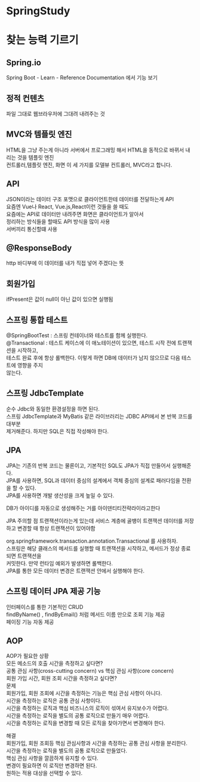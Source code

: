# SpringStudy

# 찾는 능력 기르기

## Spring.io

Spring Boot - Learn - Reference Documentation 에서 기능 보기


## 정적 컨텐츠
파일 그대로 웹브라우저에 그대려 내려주는 것

## MVC와 템플릿 엔진
HTML을 그냥 주는게 아니라 서버에서 프로그래밍 해서 HTML을 동적으로 바뀌서 내리는 것을 템플릿 엔진</br>
컨트롤러,템플릿 엔진, 화면 이 세 가지를 모델뷰 컨트롤러, MVC라고 합니다.

## API
JSON이라는 데이터 구조 포맷으로 클라이언트한테 데이터를 전달하는게 API </br>
요즘엔 Vue나 React, Vue.js,React이런 것들을 쓸 때도 </br>
요즘에는 API로 데이터만 내려주면 화면은 클라이언트가 알아서 </br>
정리하는 방식들을 할때도 API 방식을 많이 사용</br>
서버끼리 통신할떄 사용

## @ResponseBody 
http 바디부에 이 데이터를 내가 직접 넣어 주겠다는 뜻

## 회원가입
ifPresent은 값이 null이 아닌 값이 있으면 실행됨

## 스프링 통합 테스트
@SpringBootTest : 스프링 컨테이너와 테스트를 함께 실행한다.</br>
@Transactional : 테스트 케이스에 이 애노테이션이 있으면, 테스트 시작 전에 트랜잭션을 시작하고,</br>
테스트 완료 후에 항상 롤백한다. 이렇게 하면 DB에 데이터가 남지 않으므로 다음 테스트에 영향을 주지</br>
않는다.

## 스프링 JdbcTemplate
순수 Jdbc와 동일한 환경설정을 하면 된다.</br>
스프링 JdbcTemplate과 MyBatis 같은 라이브러리는 JDBC API에서 본 반복 코드를 대부분</br>
제거해준다. 하지만 SQL은 직접 작성해야 한다.</br>

## JPA
JPA는 기존의 반복 코드는 물론이고, 기본적인 SQL도 JPA가 직접 만들어서 실행해준다.</br>
JPA를 사용하면, SQL과 데이터 중심의 설계에서 객체 중심의 설계로 패러다임을 전환을 할 수 있다.</br>
JPA를 사용하면 개발 생산성을 크게 높일 수 있다.</br>

DB가 아이디를 자동으로 생성해주는 거를 아이덴티티전략라이라고한다</br>

JPA 주의할 점 트랜잭션이라는게 있는데 서비스 계층에 골뱅이 트랜잭션 데이터를 저장하고 변경할 때 항상 트랜잭션이 있어야함</br>

org.springframework.transaction.annotation.Transactional 를 사용하자.</br>
스프링은 해당 클래스의 메서드를 실행할 때 트랜잭션을 시작하고, 메서드가 정상 종료되면 트랜잭션을</br>
커밋한다. 만약 런타임 예외가 발생하면 롤백한다.</br>
JPA를 통한 모든 데이터 변경은 트랜잭션 안에서 실행해야 한다.


## 스프링 데이터 JPA 제공 기능
인터페이스를 통한 기본적인 CRUD</br>
findByName() , findByEmail() 처럼 메서드 이름 만으로 조회 기능 제공</br>
페이징 기능 자동 제공</br>

## AOP
AOP가 필요한 상황</br>
모든 메소드의 호출 시간을 측정하고 싶다면?</br>
공통 관심 사항(cross-cutting concern) vs 핵심 관심 사항(core concern)</br>
회원 가입 시간, 회원 조회 시간을 측정하고 싶다면?</br>
문제</br>
회원가입, 회원 조회에 시간을 측정하는 기능은 핵심 관심 사항이 아니다.</br>
시간을 측정하는 로직은 공통 관심 사항이다.</br>
시간을 측정하는 로직과 핵심 비즈니스의 로직이 섞여서 유지보수가 어렵다.</br>
시간을 측정하는 로직을 별도의 공통 로직으로 만들기 매우 어렵다.</br>
시간을 측정하는 로직을 변경할 때 모든 로직을 찾아가면서 변경해야 한다.</br>

해결</br>
회원가입, 회원 조회등 핵심 관심사항과 시간을 측정하는 공통 관심 사항을 분리한다.</br>
시간을 측정하는 로직을 별도의 공통 로직으로 만들었다.</br>
핵심 관심 사항을 깔끔하게 유지할 수 있다.</br>
변경이 필요하면 이 로직만 변경하면 된다.</br>
원하는 적용 대상을 선택할 수 있다.